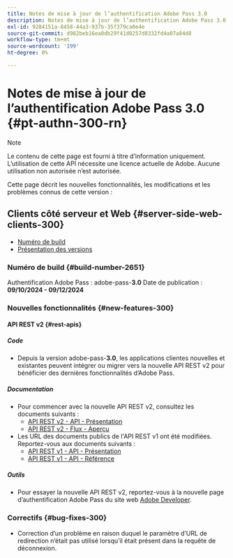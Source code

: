 ```yaml
---
title: Notes de mise à jour de l’authentification Adobe Pass 3.0
description: Notes de mise à jour de l’authentification Adobe Pass 3.0
exl-id: 9284151a-8458-44a3-937b-35f379ca0e4e
source-git-commit: d982beb16ea0db29f41d0257d8332fd4a07a84d8
workflow-type: tm+mt
source-wordcount: '199'
ht-degree: 0%

---
```


# Notes de mise à jour de l’authentification Adobe Pass 3.0 {#pt-authn-300-rn}

>[!NOTE]
>
>Le contenu de cette page est fourni à titre d’information uniquement. L’utilisation de cette API nécessite une licence actuelle de Adobe. Aucune utilisation non autorisée n’est autorisée.

Cette page décrit les nouvelles fonctionnalités, les modifications et les problèmes connus de cette version :

## Clients côté serveur et Web {#server-side-web-clients-300}

* [Numéro de build](#build-number-300)
* [Présentation des versions](#release-overview-300)

### Numéro de build {#build-number-2651}

Authentification Adobe Pass : adobe-pass-**3.0**
Date de publication : **09/10/2024 - 09/12/2024**

### Nouvelles fonctionnalités {#new-features-300}

#### API REST v2 {#rest-apis}

##### Code

* Depuis la version adobe-pass-**3.0**, les applications clientes nouvelles et existantes peuvent intégrer ou migrer vers la nouvelle API REST v2 pour bénéficier des dernières fonctionnalités d’Adobe Pass.

##### Documentation

* Pour commencer avec la nouvelle API REST v2, consultez les documents suivants :
   * [API REST v2 - API - Présentation](../integration-guide-programmers/rest-apis/rest-api-v2/apis/rest-api-v2-apis-overview.md)
   * [API REST v2 - Flux - Aperçu](../integration-guide-programmers/rest-apis/rest-api-v2/flows/rest-api-v2-flows-overview.md)
* Les URL des documents publics de l&#39;API REST v1 ont été modifiées. Reportez-vous aux documents suivants :
   * [API REST v1 - API - Présentation](../integration-guide-programmers/legacy/rest-api-v1/apis/rest-api-overview.md)
   * [API REST v1 - API - Référence](../integration-guide-programmers/legacy/rest-api-v1/rest-api-reference.md)

##### Outils

* Pour essayer la nouvelle API REST v2, reportez-vous à la nouvelle page d’authentification Adobe Pass du site web [Adobe Developer](https://developer.adobe.com/adobe-pass).

### Correctifs {#bug-fixes-300}

* Correction d’un problème en raison duquel le paramètre d’URL de redirection n’était pas utilisé lorsqu’il était présent dans la requête de déconnexion.
